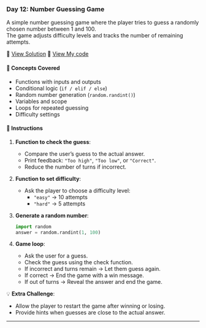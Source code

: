 ### Day 12: Number Guessing Game  
A simple number guessing game where the player tries to guess a randomly chosen number between 1 and 100.  
The game adjusts difficulty levels and tracks the number of remaining attempts.

📄 [View Solution](solution.py) 📄 [View My code](d12.py)    

#### 🧠 Concepts Covered
- Functions with inputs and outputs  
- Conditional logic (`if / elif / else`)  
- Random number generation (`random.randint()`)  
- Variables and scope  
- Loops for repeated guessing  
- Difficulty settings

#### 📝 Instructions
1. **Function to check the guess**:
   - Compare the user’s guess to the actual answer.  
   - Print feedback: `"Too high"`, `"Too low"`, or `"Correct"`.  
   - Reduce the number of turns if incorrect.

2. **Function to set difficulty**:
   - Ask the player to choose a difficulty level:
     - `"easy"` → 10 attempts  
     - `"hard"` → 5 attempts

3. **Generate a random number**:
   ```python
   import random
   answer = random.randint(1, 100)
   ```

4. **Game loop**:
   - Ask the user for a guess.  
   - Check the guess using the check function.  
   - If incorrect and turns remain → Let them guess again.  
   - If correct → End the game with a win message.  
   - If out of turns → Reveal the answer and end the game.

💡 **Extra Challenge**:
- Allow the player to restart the game after winning or losing.  
- Provide hints when guesses are close to the actual answer.

---
